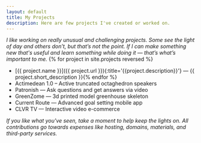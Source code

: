 ```yaml
---
layout: default
title: My Projects
description: Here are few projects I've created or worked on.
---
```


_I like working on really unusual and challenging projects. Some see the light of day and others don’t, but that’s not the point. If I can make something new that's useful and learn something while doing it — that’s what’s important to me._
{% for project in site.projects reversed %}
 - [{{ project.name }}]({{ project.url }}){:title='{{project.description}}'} — {{ project.short_description }}{% endfor %}
 - Actimedean 1.0 – Active truncated octaghedron speakers
 - Patronish — Ask questions and get answers via video
 - GreenZome — 3d printed model greenhouse skeleton
 - Current Route — Advanced goal setting mobile app
 - CLVR TV — Interactive video e-commerce

<div id='contribute'>
  <p><i>If you like what you've seen, take a moment to help keep the lights on. All contributions go towards expenses like hosting, domains, materials, and third-party services.</i></p>
  <script type='text/javascript' src='https://ko-fi.com/widgets/widget_2.js'></script><script type='text/javascript'>kofiwidget2.init('Support Me on Ko-fi', 'hsla(212, 30%, 70%, 1)', 'P5P121G7T');kofiwidget2.draw();</script>
</div>
